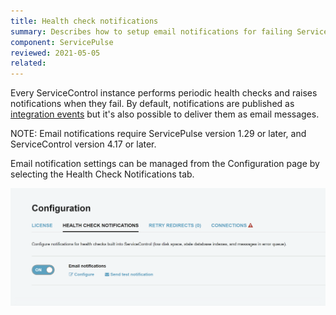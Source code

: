 ```yaml
---
title: Health check notifications
summary: Describes how to setup email notifications for failing ServiceControl health checks
component: ServicePulse
reviewed: 2021-05-05
related:
---
```


Every ServiceControl instance performs periodic health checks and raises notifications when they fail. By default, notifications are published as [integration events](/servicecontrol/contracts.md) but it's also possible to deliver them as email messages.

NOTE: Email notifications require ServicePulse version 1.29 or later, and ServiceControl version 4.17 or later.

Email notification settings can be managed from the Configuration page by selecting the Health Check Notifications tab.

![Email health checks configuration](images/email-notifications.png)